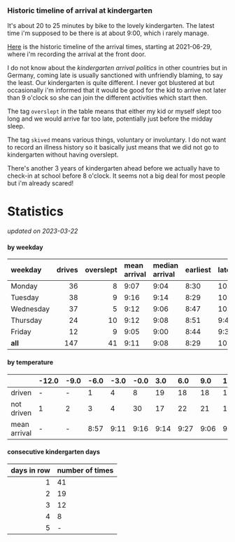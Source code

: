 ### Historic timeline of arrival at kindergarten

It's about 20 to 25 minutes by bike to the lovely kindergarten. 
The latest time i'm supposed to be there is at about 9:00, 
which i rarely manage. 

[Here](times.csv) is the historic timeline of the arrival times, starting
at 2021-06-29, where i'm recording the arrival at the front door.

I do not know about the *kindergarten arrival politics* in other
countries but in Germany, coming late is usually sanctioned 
with unfriendly blaming, to say the least. Our kindergarten is quite
different. I never got blustered at but occasionally i'm informed
that it would be good for the kid to arrive not later than 9 o'clock
so she can join the different activities which start then. 

The tag `overslept` in the table means that either my kid or myself
slept too long and we would arrive far too late, potentially just
before the midday sleep.

The tag `skived` means various things, voluntary or involuntary. I 
do not want to record an illness history so it basically just means
that we did not go to kindergarten without having overslept.

There's another 3 years of kindergarten ahead before we actually 
have to check-in at school before 8 o'clock. It seems not a big deal
for most people but i'm already scared!


# Statistics

*updated on 2023-03-22*

#### by weekday

| weekday   |   drives |   overslept | mean arrival   | median arrival   | earliest   | latest   |
|:----------|---------:|------------:|:---------------|:-----------------|:-----------|:---------|
| Monday    |       36 |           8 | 9:07           | 9:04             | 8:30       | 10:14    |
| Tuesday   |       38 |           9 | 9:16           | 9:14             | 8:29       | 10:19    |
| Wednesday |       37 |           5 | 9:12           | 9:06             | 8:47       | 10:06    |
| Thursday  |       24 |          10 | 9:12           | 9:08             | 8:51       | 9:40     |
| Friday    |       12 |           9 | 9:05           | 9:00             | 8:44       | 9:37     |
| **all**   |      147 |          41 | 9:11           | 9:08             | 8:29       | 10:19    |

#### by temperature

|              | -12.0   | -9.0   | -6.0   | -3.0   | -0.0   | 3.0   | 6.0   | 9.0   | 12.0   | 15.0   | 18.0   | 21.0   | 24.0   | 27.0   | 30.0   |
|:-------------|:--------|:-------|:-------|:-------|:-------|:------|:------|:------|:-------|:-------|:-------|:-------|:-------|:-------|:-------|
| driven       | -       | -      | 1      | 4      | 8      | 19    | 18    | 18    | 16     | 11     | 9      | 11     | -      | -      | -      |
| not driven   | 1       | 2      | 3      | 4      | 30     | 17    | 22    | 21    | 17     | 12     | 13     | 11     | 7      | 2      | 2      |
| mean arrival | -       | -      | 8:57   | 9:11   | 9:16   | 9:14  | 9:27  | 9:06  | 9:06   | 9:11   | 8:57   | 9:05   | -      | -      | -      |

#### consecutive kindergarten days

|   days in row | number of times   |
|--------------:|:------------------|
|             1 | 41                |
|             2 | 19                |
|             3 | 12                |
|             4 | 8                 |
|             5 | -                 |

